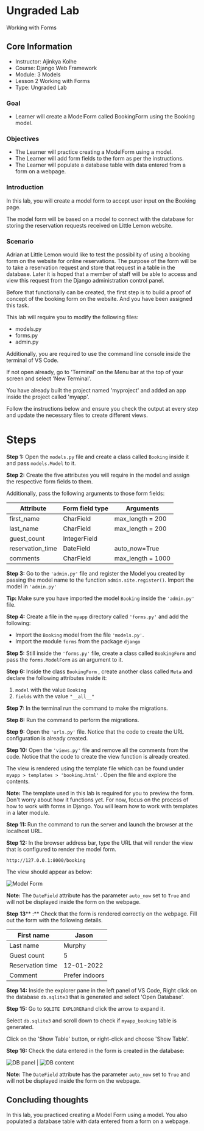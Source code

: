 # Ungraded Lab

Working with Forms

## Core Information

- Instructor: Ajinkya Kolhe
- Course: Django Web Framework
- Module: 3 Models
- Lesson 2 Working with Forms
- Type: Ungraded Lab


### Goal

- Learner will create a ModelForm called BookingForm using the Booking model.

### Objectives

- The Learner will practice creating a ModelForm using a model.
- The Learner will add form fields to the form as per the instructions.
- The Learner will populate a database table with data entered from a form on a webpage.


### Introduction

In this lab, you will create a model form to accept user input on the Booking page.

The model form will be based on a model to connect with the database for storing the reservation requests received on Little Lemon website.

### Scenario

Adrian at Little Lemon would like to test the possibility of using a booking form on the website for online reservations. The purpose of the form will be to take a reservation request and store that request in a table in the database. Later it is hoped that a member of staff will be able to access and view this request from the Django administration control panel.

Before that functionally can be created, the first step is to build a proof of concept of the booking form on the website. And you have been assigned this task.

This lab will require you to modify the following files:

- models.py
- forms.py
- admin.py

Additionally, you are required to use the command line console inside the terminal of VS Code.

If not open already, go to 'Terminal' on the Menu bar at the top of your screen and select 'New Terminal'.


You have already built the project named 'myproject' and added an app inside the project called 'myapp'.

Follow the instructions below and ensure you check the output at every step and update the necessary files to create different views.

# Steps

**Step 1:**
 Open the ```models.py``` file and create a class called ```Booking``` inside it and pass ```models.Model``` to it.

**Step 2:**
 Create the five attributes you will require in the model and assign the respective form fields to them.

Additionally, pass the following arguments to those form fields:

| **Attribute** | **Form field type** | **Arguments** |
| --- | --- | --- |
| first\_name | CharField | max\_length = 200 |
| last\_name | CharField | max\_length = 200 |
| guest\_count | IntegerField |
| reservation\_time | DateField | auto\_now=True |
| comments | CharField | max\_length = 1000 |

**Step 3:**
Go to the ```'admin.py'``` file and register the Model you created by passing the model name to the function ```admin.site.register()```. Import the model in ```'admin.py'```

**Tip:** Make sure you have imported the model ```Booking``` inside the ```'admin.py'``` file.

**Step 4:**
Create a file in the ```myapp``` directory called ```'forms.py'``` and add the following:

- Import the ```Booking``` model from the file ```'models.py'```.
- Import the module ```forms``` from the package ```django```

**Step 5:**
Still inside the ```'forms.py'``` file, create a class called ```BookingForm``` and pass the ```forms.ModelForm``` as an argument to it.

**Step 6:**
Inside the class ```BookingForm``` , create another class called ```Meta``` and declare the following attributes inside it:

1. ```model``` with the value ```Booking```
2. ```fields``` with the value ```"__all__"```

**Step 7:**
 In the terminal run the command to make the migrations.

**Step 8:**
Run the command to perform the migrations.

**Step 9:** Open the ```'urls.py'``` file. Notice that the code to create the URL configuration is already created.

**Step 10:** Open the ```'views.py'``` file and remove all the comments from the code. Notice that the code to create the view function is already created.

The view is rendered using the template file which can be found under ```myapp > templates > 'booking.html'``` . Open the file and explore the contents.

**Note:** The template used in this lab is required for you to preview the form. Don't worry about how it functions yet. For now, focus on the process of how to work with forms in Django. You will learn how to work with templates in a later module.

**Step 11:**
Run the command to run the server and launch the browser at the localhost URL.

**Step 12:**
In the browser address bar, type the URL that will render the view that is configured to render the model form.


```http://127.0.0.1:8000/booking```

The view should appear as below:

![Model Form](assets/03_formview.png)

**Note:** The ```DateField``` attribute has the parameter ```auto_now``` set to ```True``` and will not be displayed inside the form on the webpage.

**Step**  **13**** :**
Check that the form is rendered correctly on the webpage. Fill out the form with the following details.

| First name | Jason |
| --- | --- |
| Last name | Murphy |
| Guest count | 5 |
| Reservation time | 12-01-2022 |
| Comment | Prefer indoors |

**Step 14:** Inside the explorer pane in the left panel of VS Code, Right click on the database ```db.sqlite3``` that is generated and select 'Open Database'.

**Step 15:** Go to ```SQLITE EXPLORER```and click the arrow to expand it. 

Select ```db.sqlite3``` and scroll down to check if ```myapp_booking``` table is generated.

Click on the 'Show Table' button, or right-click and choose 'Show Table'.

**Step 16:** Check the data entered in the form is created in the database:

![DB panel](assets/03_dbdir.png) | ![DB content](assets/03_db.png)

**Note:** The ```DateField``` attribute has the parameter ```auto_now``` set to ```True``` and will not be displayed inside the form on the webpage.

## Concluding thoughts

In this lab, you practiced creating a Model Form using a model. You also populated a database table with data entered from a form on a webpage.